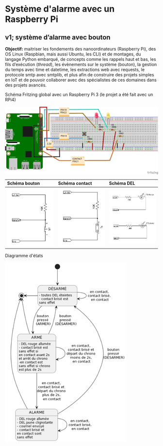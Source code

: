 # Système d'alarme avec un Raspberry Pi

## v1; système d’alarme avec bouton

**Objectif:** maitriser les fondements des nanoordinateurs (Raspberry Pi), des OS Linux (Raspbian, mais aussi Ubuntu, les CLI) et de montages, du langage Python embarqué, de concepts comme les rappels haut et bas, les fils d’exécution (*thread*), les évènements sur le système (bouton), la gestion du temps avec time et datetime, les extractions web avec requests, le protocole smtp avec smtplib, et plus afin de construire des projets simples en IoT et de pouvoir collaborer avec des spécialistes de ces domaines dans des projets avancés.

Schéma Fritzing global avec un Raspberry Pi 3 (le projet a été fait avec un RPi4)

<img src="img/diagramme_fritzing.jpg" alt="" width="800">

| Schéma bouton | Schéma contact  | Schéma DEL  |
|:---|:---|:---|
| <img src="img/schema_bouton.jpg" alt="" width="200"> | <img src="img/schema_contact.jpg" alt="" width="200">  | <img src="img/schema_dels.jpg" alt="" width="200">  |

Diagramme d'états

<img src="img/diagramme_etat.jpg" alt="" width="400">
